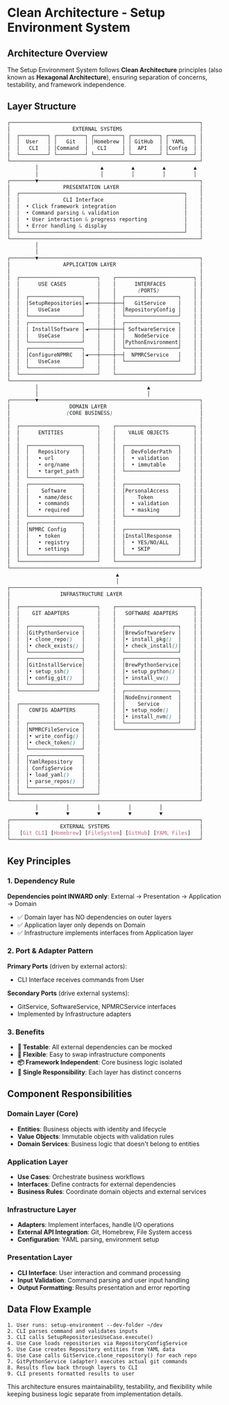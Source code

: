 # Clean Architecture - Setup Environment System

## Architecture Overview

The Setup Environment System follows **Clean Architecture** principles (also known as **Hexagonal Architecture**), ensuring separation of concerns, testability, and framework independence.

## Layer Structure

```css
┌─────────────────────────────────────────────────────────────┐
│                    EXTERNAL SYSTEMS                         │
│  ┌─────────┐ ┌─────────┐ ┌─────────┐ ┌─────────┐ ┌────────┐ │
│  │  User   │ │   Git   │ │Homebrew │ │ GitHub  │ │ YAML   │ │  
│  │   CLI   │ │Command  │   CLI     │ │  API    │ │Config  │ │
│  └─────────┘ └─────────┘ └─────────┘ └─────────┘ └────────┘ │
└─────────────────────────────────────────────────────────────┘
         │                    ▲         ▲         ▲         ▲
         │                    │         │         │         │
┌────────▼────────────────────────────────────────────────────┐
│                 PRESENTATION LAYER                          │
│  ┌─────────────────────────────────────────────────────┐    │
│  │              CLI Interface                          │    │
│  │  • Click framework integration                      │    │
│  │  • Command parsing & validation                     │    │
│  │  • User interaction & progress reporting            │    │
│  │  • Error handling & display                         │    │
│  └─────────────────────────────────────────────────────┘    │
└─────────────────────────────────────────────────────────────┘
         │
         │
┌────────▼────────────────────────────────────────────────────┐
│                 APPLICATION LAYER                           │
│                                                             │
│  ┌─────────────────────────┐    ┌─────────────────────────┐ │
│  │      USE CASES          │    │      INTERFACES         │ │
│  │                         │    │       (PORTS)           │ │
│  │  ┌─────────────────┐    │    │  ┌─────────────────┐    │ │
│  │  │SetupRepositories│◄───┼────┼──┤   GitService    │    │ │
│  │  │   UseCase       │    │    │  │RepositoryConfig │    │ │
│  │  └─────────────────┘    │    │  └─────────────────┘    │ │
│  │  ┌─────────────────┐    │    │  ┌─────────────────┐    │ │
│  │  │ InstallSoftware │◄───┼────┼──┤ SoftwareService │    │ │
│  │  │   UseCase       │    │    │  │   NodeService   │    │ │
│  │  └─────────────────┘    │    │  │PythonEnvironment│    │ │
│  │  ┌─────────────────┐    │    │  └─────────────────┘    │ │
│  │  │ConfigureNPMRC   │◄───┼────┼──┤  NPMRCService   │    │ │
│  │  │   UseCase       │    │    │  └─────────────────┘    │ │
│  │  └─────────────────┘    │    │                         │ │
│  └─────────────────────────┘    └─────────────────────────┘ │
└─────────────────────────────────────────────────────────────┘
         │                                   ▲
         │                                   │
┌────────▼────────────────────────────────────────────────────┐
│                   DOMAIN LAYER                              │
│                  (CORE BUSINESS)                            │
│                                                             │
│  ┌─────────────────────────┐    ┌─────────────────────────┐ │
│  │      ENTITIES           │    │    VALUE OBJECTS        │ │
│  │                         │    │                         │ │
│  │  ┌─────────────────┐    │    │  ┌─────────────────┐    │ │
│  │  │   Repository    │    │    │  │  DevFolderPath  │    │ │
│  │  │   • url         │    │    │  │  • validation   │    │ │
│  │  │   • org/name    │    │    │  │  • immutable    │    │ │
│  │  │   • target_path │    │    │  └─────────────────┘    │ │
│  │  └─────────────────┘    │    │                         │ │
│  │  ┌─────────────────┐    │    │  ┌─────────────────┐    │ │
│  │  │    Software     │    │    │  │PersonalAccess   │    │ │
│  │  │   • name/desc   │    │    │  │    Token        │    │ │
│  │  │   • commands    │    │    │  │  • validation   │    │ │
│  │  │   • required    │    │    │  │  • masking      │    │ │
│  │  └─────────────────┘    │    │  └─────────────────┘    │ │
│  │  ┌─────────────────┐    │    │                         │ │
│  │  │NPMRC Config     │    │    │  ┌─────────────────┐    │ │
│  │  │   • token       │    │    │  │InstallResponse  │    │ │
│  │  │   • registry    │    │    │  │  • YES/NO/ALL   │    │ │
│  │  │   • settings    │    │    │  │  • SKIP         │    │ │
│  │  └─────────────────┘    │    │  └─────────────────┘    │ │
│  └─────────────────────────┘    └─────────────────────────┘ │
└─────────────────────────────────────────────────────────────┘
                                   ▲
                                   │
┌─────────────────────────────────────────────────────────────┐
│                INFRASTRUCTURE LAYER                         │
│                                                             │
│  ┌─────────────────────────┐    ┌─────────────────────────┐ │
│  │    GIT ADAPTERS         │    │   SOFTWARE ADAPTERS     │ │
│  │                         │    │                         │ │
│  │  ┌─────────────────┐    │    │  ┌─────────────────┐    │ │
│  │  │GitPythonService │    │    │  │BrewSoftwareServ │    │ │
│  │  │• clone_repo()   │    │    │  │• install_pkg()  │    │ │
│  │  │• check_exists() │    │    │  │• check_install()│    │ │
│  │  └─────────────────┘    │    │  └─────────────────┘    │ │
│  │  ┌─────────────────┐    │    │  ┌─────────────────┐    │ │
│  │  │GitInstallService│    │    │  │BrewPythonService│    │ │
│  │  │• setup_ssh()    │    │    │  │• setup_python() │    │ │
│  │  │• config_git()   │    │    │  │• install_uv()   │    │ │
│  │  └─────────────────┘    │    │  └─────────────────┘    │ │
│  └─────────────────────────┘    │  ┌─────────────────┐    │ │
│                                 │  │NodeEnvironment  │    │ │
│  ┌─────────────────────────┐    │  │    Service      │    │ │
│  │   CONFIG ADAPTERS       │    │  │• setup_node()   │    │ │
│  │                         │    │  │• install_nvm()  │    │ │
│  │  ┌─────────────────┐    │    │  └─────────────────┘    │ │
│  │  │NPMRCFileService │    │    └─────────────────────────┘ │
│  │  │• write_config() │    │                                │
│  │  │• check_token()  │    │                                │
│  │  └─────────────────┘    │                                │
│  │  ┌─────────────────┐    │                                │
│  │  │YamlRepository   │    │                                │
│  │  │ ConfigService   │    │                                │
│  │  │• load_yaml()    │    │                                │
│  │  │• parse_repos()  │    │                                │
│  │  └─────────────────┘    │                                │
│  └─────────────────────────┘                                │
└─────────────────────────────────────────────────────────────┘
         │         │         │         │         │
         ▼         ▼         ▼         ▼         ▼
┌─────────────────────────────────────────────────────────────┐
│                EXTERNAL SYSTEMS                             │
│   [Git CLI] [Homebrew] [FileSystem] [GitHub] [YAML Files]   │
└─────────────────────────────────────────────────────────────┘
```

## Key Principles

### 1. Dependency Rule
**Dependencies point INWARD only**: External → Presentation → Application → Domain

- ✅ Domain layer has NO dependencies on outer layers
- ✅ Application layer only depends on Domain
- ✅ Infrastructure implements interfaces from Application layer

### 2. Port & Adapter Pattern

**Primary Ports** (driven by external actors):
- CLI Interface receives commands from User

**Secondary Ports** (drive external systems):
- GitService, SoftwareService, NPMRCService interfaces
- Implemented by Infrastructure adapters

### 3. Benefits

- **🧪 Testable**: All external dependencies can be mocked
- **🔧 Flexible**: Easy to swap infrastructure components
- **📦 Framework Independent**: Core business logic isolated
- **🎯 Single Responsibility**: Each layer has distinct concerns

## Component Responsibilities

### Domain Layer (Core)
- **Entities**: Business objects with identity and lifecycle
- **Value Objects**: Immutable objects with validation rules
- **Domain Services**: Business logic that doesn't belong to entities

### Application Layer
- **Use Cases**: Orchestrate business workflows
- **Interfaces**: Define contracts for external dependencies
- **Business Rules**: Coordinate domain objects and external services

### Infrastructure Layer
- **Adapters**: Implement interfaces, handle I/O operations
- **External API Integration**: Git, Homebrew, File System access
- **Configuration**: YAML parsing, environment setup

### Presentation Layer
- **CLI Interface**: User interaction and command processing
- **Input Validation**: Command parsing and user input handling
- **Output Formatting**: Results presentation and error reporting

## Data Flow Example

```shell
1. User runs: setup-environment --dev-folder ~/dev
2. CLI parses command and validates inputs
3. CLI calls SetupRepositoriesUseCase.execute()
4. Use Case loads repositories via RepositoryConfigService
5. Use Case creates Repository entities from YAML data
6. Use Case calls GitService.clone_repository() for each repo
7. GitPythonService (adapter) executes actual git commands
8. Results flow back through layers to CLI
9. CLI presents formatted results to user
```

This architecture ensures maintainability, testability, and flexibility while keeping business logic separate from implementation details.